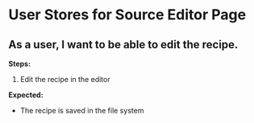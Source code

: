 # User Stores for Source Editor Page

## As a user, I want to be able to edit the recipe.

**Steps:**

1. Edit the recipe in the editor

**Expected:**

- The recipe is saved in the file system

